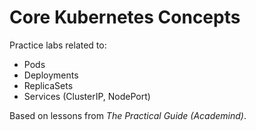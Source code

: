 # Core Kubernetes Concepts

Practice labs related to:
- Pods
- Deployments
- ReplicaSets
- Services (ClusterIP, NodePort)

Based on lessons from *The Practical Guide (Academind)*.
